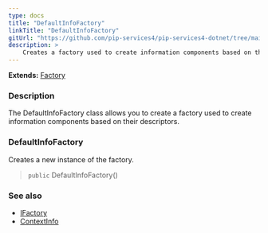 ```yaml
---
type: docs
title: "DefaultInfoFactory"
linkTitle: "DefaultInfoFactory"
gitUrl: "https://github.com/pip-services4/pip-services4-dotnet/tree/main/pip-services4-components-dotnet"
description: >
    Creates a factory used to create information components based on their descriptors.
---
```


**Extends:** [Factory](../../build/factory)

### Description

The DefaultInfoFactory class allows you to create a factory used to create information components based on their descriptors.

### DefaultInfoFactory
Creates a new instance of the factory.

> `public` DefaultInfoFactory()
 
### See also 

- [IFactory](../../build/ifactory)
- [ContextInfo](context_info)

